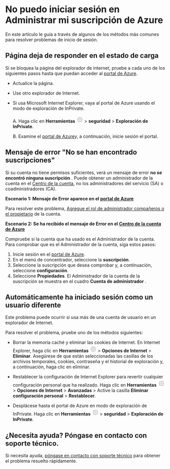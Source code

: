 <properties
    pageTitle="No puede iniciar sesión en Azure suscripción | Microsoft Azure"
    description="Describe cómo solucionar algunos problemas comunes de inicio de sesión de suscripción de Azure."
    services=""
    documentationCenter=""
    authors="genlin"
    manager="mbaldwin"
    editor=""
    tags="billing"
    />

<tags
    ms.service="billing"
    ms.workload="na"
    ms.tgt_pltfrm="na"
    ms.devlang="na"
    ms.topic="article"
    ms.date="10/25/2016"
    ms.author="genli"/>

# <a name="i-cant-sign-in-to-manage-my-azure-subscription"></a>No puedo iniciar sesión en Administrar mi suscripción de Azure

En este artículo le guía a través de algunos de los métodos más comunes para resolver problemas de inicio de sesión.

## <a name="page-hangs-in-the-loading-status"></a>Página deja de responder en el estado de carga

Si se bloquea la página del explorador de internet, pruebe a cada uno de los siguientes pasos hasta que puedan acceder al [portal de Azure](https://portal.azure.com).

-   Actualice la página.
-   Use otro explorador de Internet.
-   Si usa Microsoft Internet Explorer, vaya al portal de Azure usando el modo de exploración de InPrivate. 

    A.  Haga clic en **Herramientas** ![botón herramientas](./media/billing-cannot-login-subscription/Toolsbutton.png) > **seguridad** > **Exploración de InPrivate**.

    B.  Examine el [portal de Azure](https://portal.azure.com)y, a continuación, inicie sesión el portal.

## <a name="error-message-no-subscriptions-found"></a>Mensaje de error "No se han encontrado suscripciones"

Si su cuenta no tiene permisos suficientes, verá un mensaje de error **no se encontró ninguna suscripción** . Puede obtener un administrador de la cuenta en el [Centro de la cuenta](https://account.windowsazure.com/), no los administradores del servicio (SA) o coadministradores (CA).

**Escenario 1: Mensaje de Error aparece en el [portal de Azure](https://portal.azure.com)**

Para resolver este problema, [Agregue el rol de administrador compañeros o el propietario](billing-add-change-azure-subscription-administrator.md) de la cuenta.

**Escenario 2: Se ha recibido el mensaje de Error en el [Centro de la cuenta de Azure](https://account.windowsazure.com/Subscriptions)**

Compruebe si la cuenta que ha usado es el Administrador de la cuenta. Para comprobar que es el Administrador de la cuenta, siga estos pasos:

1.  Inicie sesión en el [portal de Azure](https://portal.azure.com).
2.  En el menú de concentrador, seleccione la **suscripción**.
3.  Seleccione la suscripción que desea comprobar y, a continuación, seleccione **configuración**.
4.  Seleccione **Propiedades**. El Administrador de la cuenta de la suscripción se muestra en el cuadro **Cuenta de administrador** .

## <a name="you-are-automatically-signed-in-as-a-different-user"></a>Automáticamente ha iniciado sesión como un usuario diferente

Este problema puede ocurrir si usa más de una cuenta de usuario en un explorador de Internet.

Para resolver el problema, pruebe uno de los métodos siguientes:

-   Borrar la memoria caché y eliminar las cookies de Internet. En Internet Explorer, haga clic en **Herramientas** ![botón herramientas](./media/billing-cannot-login-subscription/Toolsbutton.png) > **Opciones de Internet** > **Eliminar**. Asegúrese de que están seleccionadas las casillas de los archivos temporales, cookies, contraseña y el historial de exploración y, a continuación, haga clic en eliminar.

-   Restablecer la configuración de Internet Explorer para revertir cualquier configuración personal que ha realizado. Haga clic en **Herramientas** ![botón herramientas](./media/billing-cannot-login-subscription/Toolsbutton.png)> **Opciones de Internet** > **Avanzadas** > Active la casilla **Eliminar configuración personal** > **Restablecer**.

-   Desplácese hasta el portal de Azure en modo de exploración de InPrivate. Haga clic en **Herramientas** ![botón herramientas](./media/billing-cannot-login-subscription/Toolsbutton.png) > **seguridad** > **Exploración de InPrivate**.

## <a name="need-help-contact-support"></a>¿Necesita ayuda? Póngase en contacto con soporte técnico. 

Si necesita ayuda, [póngase en contacto con soporte técnico](https://portal.azure.com/?#blade/Microsoft_Azure_Support/HelpAndSupportBlade) para obtener el problema resuelto rápidamente. 